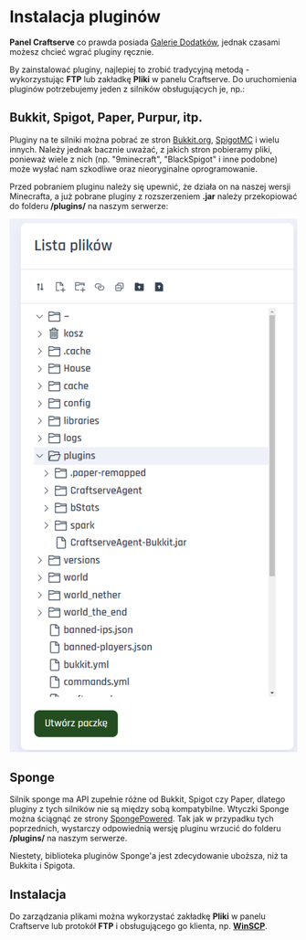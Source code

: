 # Instalacja pluginów

**Panel Craftserve** co prawda posiada [Galerie Dodatków](https://craftserve.com/m), jednak czasami możesz chcieć wgrać pluginy ręcznie.

By zainstalować pluginy, najlepiej to zrobić tradycyjną metodą - wykorzystując **FTP** lub zakładkę **Pliki** w panelu Craftserve. Do uruchomienia pluginów potrzebujemy jeden z silników obsługujących je, np.:

## Bukkit, Spigot, Paper, Purpur, itp.

Pluginy na te silniki można pobrać ze stron [Bukkit.org](https://dev.bukkit.org/bukkit-plugins), [SpigotMC](https://www.spigotmc.org/resources/categories/spigot.4/) i wielu innych. Należy jednak bacznie uważać, z jakich stron pobieramy pliki, ponieważ wiele z nich (np. "9minecraft", "BlackSpigot" i inne podobne) może wysłać nam szkodliwe oraz nieoryginalne oprogramowanie.

Przed pobraniem pluginu należy się upewnić, że działa on na naszej wersji Minecrafta, a już pobrane pluginy z rozszerzeniem **.jar** należy przekopiować do folderu **/plugins/** na naszym serwerze:

![Folder plugins](./img/pluginy/pluginy.png)

## Sponge

Silnik sponge ma API zupełnie różne od Bukkit, Spigot czy Paper, dlatego pluginy z tych silników nie są między sobą kompatybilne. Wtyczki Sponge można ściągnąć ze strony [SpongePowered](https://ore.spongepowered.org/). Tak jak w przypadku tych poprzednich, wystarczy odpowiednią wersję pluginu wrzucić do folderu **/plugins/** na naszym serwerze.

Niestety, biblioteka pluginów Sponge'a jest zdecydowanie uboższa, niż ta Bukkita i Spigota.

## Instalacja

Do zarządzania plikami można wykorzystać zakładkę **Pliki** w panelu Craftserve lub protokół **FTP** i obsługującego go klienta, np. **[WinSCP](https://github.com/Craftserve/docs/blob/master/ftp.md)**.
